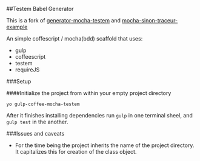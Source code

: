 ##Testem Babel Generator

This is a fork of [generator-mocha-testem](https://github.com/callumlocke/generator-mocha-testem) and [mocha-sinon-traceur-example](https://github.com/uxebu/mocha-sinon-traceur-example)

An simple coffescript / mocha(bdd) scaffold that uses:

*   gulp
*   coffeescript
*   testem
*   requireJS

###Setup

####Initialize the project from within your empty project directory
```
yo gulp-coffee-mocha-testem
```

After it finishes installing dependencies run `gulp` in one terminal sheel, and `gulp test` in the another. 

###Issues and caveats
* For the time being the project inherits the name of the project directory. It capitalizes this for creation of the class object.
